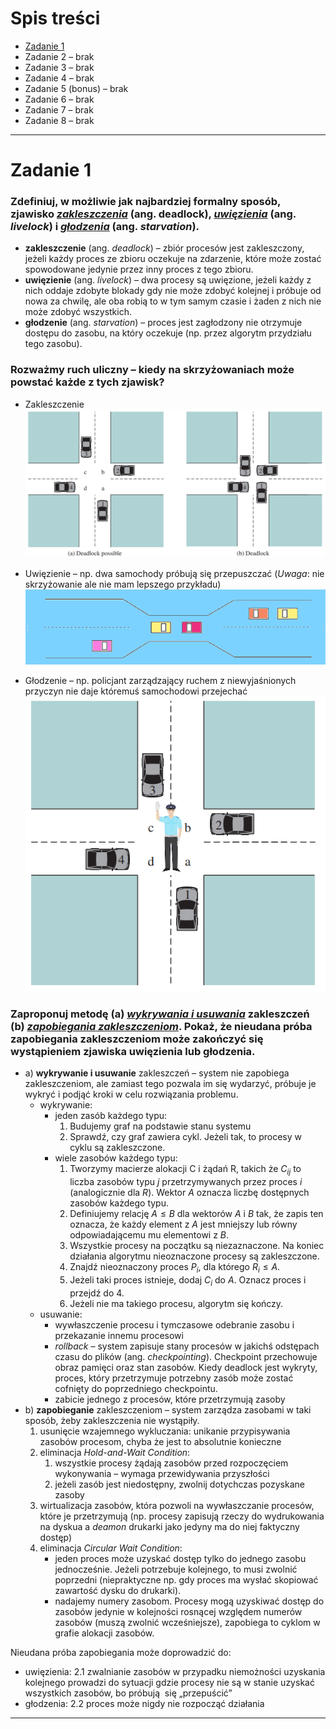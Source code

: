 # Spis treści

- [Zadanie 1](#zadanie-1)
- Zadanie 2 – brak
- Zadanie 3 – brak
- Zadanie 4 – brak
- Zadanie 5 (bonus) – brak
- Zadanie 6 – brak
- Zadanie 7 – brak
- Zadanie 8 – brak

***

# Zadanie 1

### Zdefiniuj, w możliwie jak najbardziej formalny sposób, zjawisko <u>*zakleszczenia*</u> (ang. deadlock), <u>*uwięzienia*</u> (ang. *livelock*) i <u>*głodzenia*</u> (ang. *starvation*).

- **zakleszczenie** (ang. *deadlock*) – zbiór procesów jest zakleszczony, jeżeli każdy proces ze zbioru oczekuje na zdarzenie, które może zostać spowodowane jedynie przez inny proces z tego zbioru.
- **uwięzienie** (ang. *livelock*) – dwa procesy są uwięzione, jeżeli każdy z nich oddaje zdobyte blokady gdy nie może zdobyć kolejnej i próbuje od nowa za chwilę, ale oba robią to w tym samym czasie i żaden z nich nie może zdobyć wszystkich.
- **głodzenie** (ang. *starvation*) – proces jest zagłodzony nie otrzymuje dostępu do zasobu, na który oczekuje (np. przez algorytm przydziału tego zasobu).

### Rozważmy ruch uliczny – kiedy na skrzyżowaniach może powstać każde z tych zjawisk? 

- Zakleszczenie
![img](./zad1_deadlock.png)

- Uwięzienie – np. dwa samochody próbują się przepuszczać (*Uwaga*: nie skrzyżowanie ale nie mam lepszego przykładu)
![img](./zad1_livelock.png)

- Głodzenie – np. policjant zarządzający ruchem z niewyjaśnionych przyczyn nie daje któremuś samochodowi przejechać
![img](./zad1_starvation.png)

### Zaproponuj metodę (a) <u>*wykrywania i usuwania*</u> zakleszczeń (b) <u>*zapobiegania zakleszczeniom*</u>. Pokaż, że nieudana próba zapobiegania zakleszczeniom może zakończyć się wystąpieniem zjawiska uwięzienia lub głodzenia.

- a) **wykrywanie i usuwanie** zakleszczeń – system nie zapobiega zakleszczeniom, ale zamiast tego pozwala im się wydarzyć, próbuje je wykryć i podjąć kroki w celu rozwiązania problemu.
    - wykrywanie:
        - jeden zasób każdego typu:
            1) Budujemy graf na podstawie stanu systemu
            2) Sprawdź, czy graf zawiera cykl. Jeżeli tak, to procesy w cyklu są zakleszczone.
        - wiele zasobów każdego typu:
            1) Tworzymy macierze alokacji C i żądań R, takich że $C_{ij}$ to liczba zasobów typu $j$ przetrzymywanych przez proces $i$ (analogicznie dla $R$). Wektor $A$ oznacza liczbę dostępnych zasobów każdego typu.
            2) Definiujemy relację $A \leq B$ dla wektorów $A$ i $B$ tak, że zapis ten oznacza, że każdy element z $A$ jest mniejszy lub równy odpowiadającemu mu elementowi z $B$.
            3) Wszystkie procesy na początku są niezaznaczone. Na koniec działania algorytmu nieoznaczone procesy są zakleszczone.
            4) Znajdź nieoznaczony proces $P_i$, dla którego $R_i \leq A$.
            5) Jeżeli taki proces istnieje, dodaj $C_i$ do $A$. Oznacz proces i przejdź do 4.
            6) Jeżeli nie ma takiego procesu, algorytm się kończy.
    - usuwanie:
        - wywłaszczenie procesu i tymczasowe odebranie zasobu i przekazanie innemu procesowi
        - *rollback* – system zapisuje stany procesów w jakichś odstępach czasu do plików (ang. *checkpointing*). Checkpoint przechowuje obraz pamięci oraz stan zasobów. Kiedy deadlock jest wykryty, proces, który przetrzymuje potrzebny zasób może zostać cofnięty do poprzedniego checkpointu.
        - zabicie jednego z procesów, które przetrzymują zasoby
- b) **zapobieganie** zakleszczeniom – system zarządza zasobami w taki sposób, żeby zakleszczenia nie wystąpiły.
    1) usunięcie wzajemnego wykluczania: unikanie przypisywania zasobów procesom, chyba że jest to absolutnie konieczne
    2) eliminacja *Hold-and-Wait Condition*:
        1) wszystkie procesy żądają zasobów przed rozpoczęciem wykonywania – wymaga przewidywania przyszłości
        2) jeżeli zasób jest niedostępny, zwolnij dotychczas pozyskane zasoby
    3) wirtualizacja zasobów, która pozwoli na wywłaszczanie procesów, które je przetrzymują (np. procesy zapisują rzeczy do wydrukowania na dyskua a *deamon* drukarki jako jedyny ma do niej faktyczny dostęp)
    4) eliminacja *Circular Wait Condition*:
        - jeden proces może uzyskać dostęp tylko do jednego zasobu jednocześnie. Jeżeli potrzebuje kolejnego, to musi zwolnić poprzedni (niepraktyczne np. gdy proces ma wysłać skopiować zawartość dysku do drukarki).
        - nadajemy numery zasobom. Procesy mogą uzyskiwać dostęp do zasobów jedynie w kolejności rosnącej względem numerów zasobów (muszą zwolnić wcześniejsze), zapobiega to cyklom w grafie alokacji zasobów.

Nieudana próba zapobiegania może doprowadzić do:
- uwięzienia: 2.1 zwalnianie zasobów w przypadku niemożności uzyskania kolejnego prowadzi do sytuacji gdzie procesy nie są w stanie uzyskać wszystkich zasobów, bo próbują  się „przepuścić”
- głodzenia: 2.2 proces może nigdy nie rozpocząć działania

***



